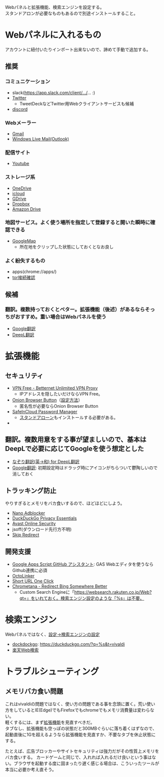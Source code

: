 Webパネルと拡張機能、検索エンジンを設定する。
<br>スタンドアロンが必要なものもあるので別途インストールすること。

# Webパネルに入れるもの
アカウントに紐付いたりインポート出来ないので、諦めて手動で追加する。

## 推奨
### コミュニケーション
- slack(https://app.slack.com/client/.../... :)
- [Twitter](https://twitter.com)
  - TweetDeckなどTwitter用Webクライアントサービスも候補
- [discord](https://discord.com)

### Webメーラー
- [Gmail](https://mail.google.com/mail)
- [Windows Live Mail(Outlook)](https://outlook.live.com/mail/0/inbox)

### 配信サイト
- [Youtube](https://www.youtube.com)

### ストレージ系
- [OneDrive](https://onedrive.live.com)
- [icloud](https://www.icloud.com)
- [GDrive](https://drive.google.com/drive/my-drive)
- [Dropbox](https://www.dropbox.com)
- [Amazon Drive](https://www.amazon.co.jp/clouddrive)

### 地図サービス。よく使う場所を指定して登録すると開いた瞬時に確認できる
- [GoogleMap](https://www.google.co.jp/maps/?hl=ja)
  - 所在地をクリップした状態にしておくとなお良し
### よく紛失するもの
- apps(chrome://apps/)
- [tor接続確認](https://check.torproject.org/)

## 候補
### 翻訳。複数持っておくとベター。拡張機能（後述）があるならそっちがおすすめ。重い場合はWebパネルを使う
- [Google翻訳](https://translate.google.co.jp/?hl=ja)
- [DeepL翻訳](https://www.deepl.com/ja/translator)
    
# 拡張機能
## セキュリティ
- [VPN Free - Betternet Unlimited VPN Proxy](https://chrome.google.com/webstore/detail/vpn-free-betternet-unlimi/gjknjjomckknofjidppipffbpoekiipm)
  - IPアドレスを隠したいだけならVPN Free。
- [Onion Browser Button](https://chrome.google.com/webstore/detail/onion-browser-button/fockhhgebmfjljjmjhbdgibcmofjbpca?hl=en)（[設定方法](https://qiita.com/___xxx_/items/b2a89082abd86b3e66e2)）
  - 匿名性が必要ならOnion Browser Button
- [SafeInCloud Password Manager](https://chrome.google.com/webstore/detail/safeincloud-password-mana/lchdigjbcmdgcfeijpfkpadacbijihjl)
  - [スタンドアローン](https://safe-in-cloud.com/en/#download)もインストールする必要がある。
- []()

## 翻訳。複数用意をする事が望ましいので、基本はDeepLで必要に応じてGoogleを使う想定とした
- [なぞり翻訳(英→和) for DeepL翻訳](https://chrome.google.com/webstore/detail/なぞり翻訳英→和-for-deepl翻訳/begokompmfdepmbdbemfahbeapcabeaa?hl=ja)
- [Google翻訳](https://chrome.google.com/webstore/detail/google-translate/aapbdbdomjkkjkaonfhkkikfgjllcleb?hl=ja): 初期設定時はドラッグ時にアイコンがちらついて鬱陶しいので消しておく

## トラッキング防止
やりすぎるとメモリをバカ食いするので、ほどほどにしよう。

- [Nano Adblocker](https://chrome.google.com/webstore/detail/nano-adblocker/gabbbocakeomblphkmmnoamkioajlkfo?hl=ja)
- [DuckDuckGo Privacy Essentials](https://chrome.google.com/webstore/detail/duckduckgo-privacy-essent/bkdgflcldnnnapblkhphbgpggdiikppg?hl=ja)
- [Avast Online Security](https://chrome.google.com/webstore/detail/avast-online-security/gomekmidlodglbbmalcneegieacbdmki?hl=ja)
- jsoff(ダウンロード先行方不明)
- [Skip Redirect](https://chrome.google.com/webstore/detail/skip-redirect/jaoafjdoijdconemdmodhbfpianehlon)

## 開発支援
- [Google Apps Script GitHub アシスタント](https://chrome.google.com/webstore/detail/google-apps-script-github/lfjcgcmkmjjlieihflfhjopckgpelofo/related?hl=ja): GAS Webエディタを使うならGithub連携に必須
- [OctoLinker](https://chrome.google.com/webstore/detail/octolinker/jlmafbaeoofdegohdhinkhilhclaklkp)
- [Short URL One Click](https://chrome.google.com/webstore/detail/short-url-one-click/opkochckhaddggppefiojeffdiaeimjm)
- [Chrometana - Redirect Bing Somewhere Better](https://chrome.google.com/webstore/detail/chrometana-redirect-bing/kaicbfmipfpfpjmlbpejaoaflfdnabnc)
  - Custom Search Engineに「https://websearch.rakuten.co.jp/Web?qt=」をいれておく。検索エンジン設定のような「%s」は不要。

# 検索エンジン
Webパネルではなく、[設定→検索エンジンの設定](vivaldi://settings/search/)

- [dockdockgo](https://duckduckgo.com): https://duckduckgo.com/?q=%s&t=vivaldi
- [楽天Web検索](https://websearch.rakuten.co.jp/Web?qt=%s)

# トラブルシューティング
## メモリバカ食い問題
これはvivaldiの問題ではなく、使い方の問題である事を念頭に置く。荒い使い方をしているとIE(Edge)でもFirefoxでもchromeでもメモリ消費量は変わらない。
<br>軽くするには、まず[拡張機能](chrome://extensions/)を見直すべきだ。
<br>タブなし、拡張機能も空っぽの状態だと300MBぐらいに落ち着くはずなので、起動直後に1Gを超えるようなら拡張機能を見直すか、不要なタブを休止状態にする。

たとえば、広告ブロッカーやサイトセキュリティは強力だがその性質上メモリをバカ食いする。
カードゲームと同じで、入れれば入れるだけ良いという事はない。ブラウザを起動する度に固まったり遅く感じる場合は、こういったツールが本当に必要か考え直そう。
